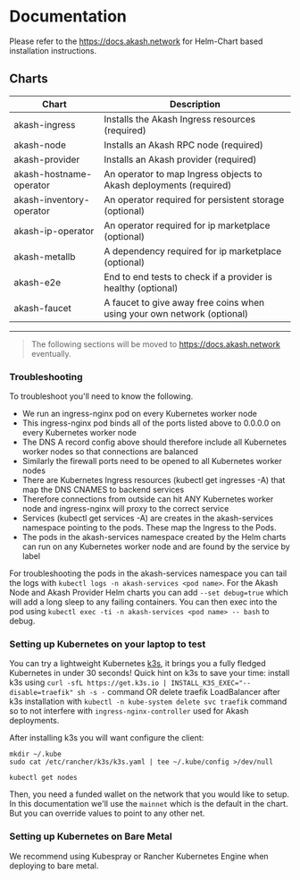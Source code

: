 # Documentation

Please refer to the https://docs.akash.network for Helm-Chart based installation instructions.

## Charts

| Chart                    | Description                                                             |
| ------------------------ | ----------------------------------------------------------------------- |
| akash-ingress            | Installs the Akash Ingress resources (required)                         |
| akash-node               | Installs an Akash RPC node (required)                                   |
| akash-provider           | Installs an Akash provider (required)                                   |
| akash-hostname-operator  | An operator to map Ingress objects to Akash deployments (required)      |
| akash-inventory-operator | An operator required for persistent storage (optional)                  |
| akash-ip-operator        | An operator required for ip marketplace (optional)                      |
| akash-metallb            | A dependency required for ip marketplace (optional)                     |
| akash-e2e                | End to end tests to check if a provider is healthy (optional)           |
| akash-faucet             | A faucet to give away free coins when using your own network (optional) |

---

> The following sections will be moved to https://docs.akash.network eventually.

### Troubleshooting

To troubleshoot you'll need to know the following.

- We run an ingress-nginx pod on every Kubernetes worker node
- This ingress-nginx pod binds all of the ports listed above to 0.0.0.0 on every Kubernetes worker node
- The DNS A record config above should therefore include all Kubernetes worker nodes so that connections are balanced
- Similarly the firewall ports need to be opened to all Kubernetes worker nodes
- There are Kubernetes Ingress resources (kubectl get ingresses -A) that map the DNS CNAMES to backend services
- Therefore connections from outside can hit ANY Kubernetes worker node and ingress-nginx will proxy to the correct service
- Services (kubectl get services -A) are creates in the akash-services namespace pointing to the pods. These map the Ingress to the Pods.
- The pods in the akash-services namespace created by the Helm charts can run on any Kubernetes worker node and are found by the service by label

For troubleshooting the pods in the akash-services namespace you can tail the logs with `kubectl logs -n akash-services <pod name>`. For the Akash Node and Akash Provider Helm charts you can add `--set debug=true` which will add a long sleep to any failing containers. You can then exec into the pod using `kubectl exec -ti -n akash-services <pod name> -- bash` to debug.

### Setting up Kubernetes on your laptop to test

You can try a lightweight Kubernetes [k3s](https://k3s.io/), it brings you a fully fledged Kubernetes in under 30 seconds! Quick hint on k3s to save your time: install k3s using `curl -sfL https://get.k3s.io | INSTALL_K3S_EXEC="--disable=traefik" sh -s -` command OR delete traefik LoadBalancer after k3s installation with `kubectl -n kube-system delete svc traefik` command so to not interfere with `ingress-nginx-controller` used for Akash deployments.

After installing k3s you will want configure the client:

```
mkdir ~/.kube
sudo cat /etc/rancher/k3s/k3s.yaml | tee ~/.kube/config >/dev/null

kubectl get nodes
```

Then, you need a funded wallet on the network that you would like to setup. In this documentation we'll use the `mainnet` which is the default in the chart. But you can override values to point to any other net.

### Setting up Kubernetes on Bare Metal

We recommend using Kubespray or Rancher Kubernetes Engine when deploying to bare metal.
